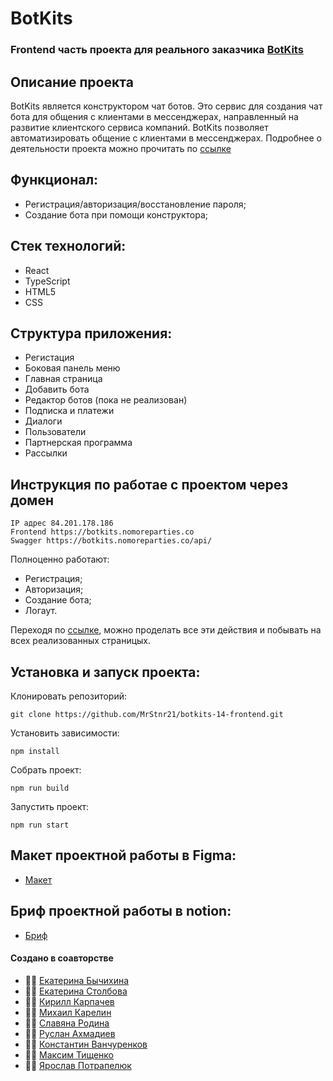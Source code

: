 # BotKits

### Frontend часть проекта для реального заказчика [BotKits](https://botkits.ru/)

## Описание проекта

BotKits является конструктором чат ботов. Это сервис для создания чат бота для общения с клиентами в мессенджерах, направленный на развитие клиентского сервиса компаний. BotKits позволяет автоматизировать общение с клиентами в мессенджерах. Подробнее о деятельности проекта можно прочитать по [ссылке](https://botkits.ru/)

## Функционал:

- Регистрация/авторизация/восстановление пароля;
- Создание бота при помощи конструктора;

## Стек технологий:

- React
- TypeScript
- HTML5
- CSS

## Структура приложения:

- Регистация
- Боковая панель меню
- Главная страница
- Добавить бота
- Редактор ботов (пока не реализован)
- Подписка и платежи
- Диалоги
- Пользователи
- Партнерская программа
- Рассылки

## Инструкция по работае с проектом через домен

    IP адрес 84.201.178.186
    Frontend https://botkits.nomoreparties.co
    Swagger https://botkits.nomoreparties.co/api/

Полноценно работают:

- Регистрация;
- Авторизация;
- Создание бота;
- Логаут.

Переходя по [ссылке](https://botkits.nomoreparties.co), можно проделать все эти действия и побывать на всех реализованных страницых.

## Установка и запуск проекта:

Клонировать репозиторий:

    git clone https://github.com/MrStnr21/botkits-14-frontend.git

Установить зависимости:

    npm install

Собрать проект:

    npm run build

Запустить проект:

    npm run start

## Макет проектной работы в Figma:

- [Макет](<https://www.figma.com/file/89caTZSLaLwqYKSWH4SXLo/BOTkit-Admin-panel-(Copy-07.08.23)?type=design&node-id=26-24906&mode=design&t=5VY052C7pfGFpugE-0>)

## Бриф проектной работы в notion:

- [Бриф](https://www.notion.so/BotKits-14-web-195fad87a50d4ad58a4e5d6fb5ea4e25)

#### Создано в соавторстве

- 👨‍💻 [Екатерина Бычихина](https://github.com/BychikhinaE)
- 👨‍💻 [Екатерина Столбова](https://github.com/rainbowpieeee)
- 👨‍💻 [Кирилл Карпачев](https://github.com/Kirill-Karpachev)
- 👨‍💻 [Михаил Карелин](https://github.com/Kimer1990)
- 👨‍💻 [Славяна Родина](https://github.com/SlavyanaR)
- 👨‍💻 [Руслан Ахмадиев](https://github.com/Qolit3)
- 👨‍💻 [Константин Ванчуренков](https://github.com/Wacorasu)
- 👨‍💻 [Максим Тищенко](https://github.com/maxtish)
- 👨‍💻 [Ярослав Потрапелюк](https://github.com/MrStnr21)
